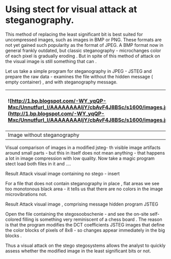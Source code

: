 # Using stect for visual attack at steganography. #

This method of replacing the least significant bit is best suited for uncompressed images, such as images in BMP or PNG. These formats are not yet gained such popularity as the format of JPEG. A BMP format now in general frankly outdated, but classic steganography - microchanges color of each pixel is gradually eroding . But in spite of this method of attack on the visual image is still something that can .

Let us take a simple program for steganography in JPEG - JSTEG and prepare the raw data - examines the file without the hidden message ( empty container) , and with steganography message.

|![http://1.bp.blogspot.com/-WY_yqQP-Mxc/UnnutfurI_I/AAAAAAAAIjY/cbAvF4J8BSc/s1600/images.jpg](http://1.bp.blogspot.com/-WY_yqQP-Mxc/UnnutfurI_I/AAAAAAAAIjY/cbAvF4J8BSc/s1600/images.jpg)|![http://4.bp.blogspot.com/-MPhSv_TazpQ/UnnvEjXAzpI/AAAAAAAAIjg/dehk-MB02ME/s1600/images_stego.jpg](http://4.bp.blogspot.com/-MPhSv_TazpQ/UnnvEjXAzpI/AAAAAAAAIjg/dehk-MB02ME/s1600/images_stego.jpg)|
|:----------------------------------------------------------------------------------------------------------------------------------------------------------------------------------------|:----------------------------------------------------------------------------------------------------------------------------------------------------------------------------------------------------|
|Image without steganography                                                                                                                                                              |Image with steganography                                                                                                                                                                             |
Visual comparison of images in a modified jsteg- th visible image artifacts around small parts - but this in itself does not mean anything - that happens a lot in image compression with low quality. Now take a magic program stect load both files in it and ....


Result Attack visual image containing no
stego - insert

For a file that does not contain steganography in place , flat areas we see too monotonous black area - it tells us that there are no colors in the image microvibrations not.


Result Attack visual image , comprising
message hidden program JSTEG

Open the file containing the stegosoobschenie - and see the on-site self-colored filling is something very reminiscent of a chess board . The reason is that the program modifies the DCT coefficients JSTEG images that define the color blocks of pixels of 8x8 - so changes appear immediately in the big blocks .

Thus a visual attack on the stego stegosystems allows the analyst to quickly assess whether the modified image in the least significant bits or not.
